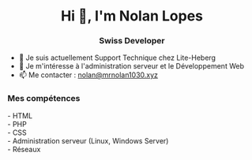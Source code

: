 <h1 align="center">Hi 👋, I'm Nolan Lopes</h1>
<h3 align="center">Swiss Developer</h3>


- 🔭 Je suis actuellement Support Technique chez Lite-Heberg
- 👀 Je m'intéresse à l'administration serveur et le Développement Web
- 📫 Me contacter : nolan@mrnolan1030.xyz

<h3 align="left">Mes compétences</h3>
- HTML
<br/>
- PHP
<br/>
- CSS
<br/>
- Administration serveur (Linux, Windows Server)
<br/>
- Réseaux

